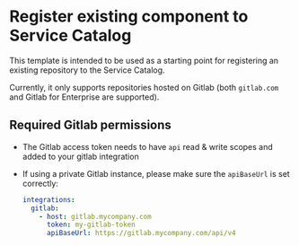 # Register existing component to Service Catalog

This template is intended to be used as a starting point for registering an existing repository to the Service Catalog.

Currently, it only supports repositories hosted on Gitlab (both `gitlab.com` and Gitlab for Enterprise are supported).

## Required Gitlab permissions

- The Gitlab access token needs to have `api` read & write scopes and added to your gitlab integration
- If using a private Gitlab instance, please make sure the `apiBaseUrl` is set correctly:

    ```yaml
    integrations:
      gitlab:
        - host: gitlab.mycompany.com
          token: my-gitlab-token
          apiBaseUrl: https://gitlab.mycompany.com/api/v4
    ```
